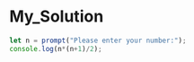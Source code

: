 # My_Solution
```javascript
let n = prompt("Please enter your number:");
console.log(n*(n+1)/2);
```